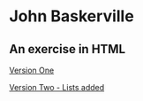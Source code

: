 # John Baskerville

## An exercise in HTML

[Version One](https://garwin00.github.io/john-baskerville/index.html)



[Version Two - Lists added](https://garwin00.github.io/john-baskerville/indextwo.html)
